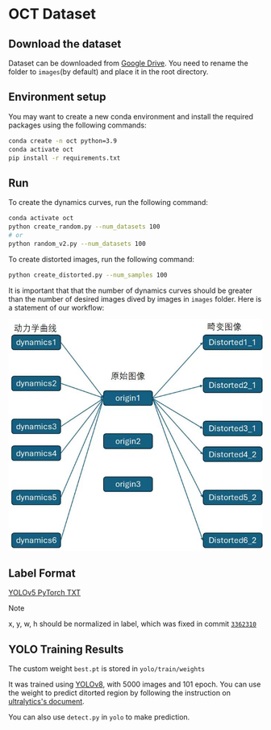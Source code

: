 # OCT Dataset

## Download the dataset

Dataset can be downloaded from [Google Drive](https://drive.google.com/drive/folders/1H5xdALyERpqmABYI6VVqiCFCwWWD_ndI?usp=share_link). You need to rename the folder to `images`(by default) and place it in the root directory.

## Environment setup

You may want to create a new conda environment and install the required packages using the following commands:

```bash
conda create -n oct python=3.9
conda activate oct
pip install -r requirements.txt
```

## Run

To create the dynamics curves, run the following command:

```bash
conda activate oct
python create_random.py --num_datasets 100
# or
python random_v2.py --num_datasets 100
```

To create distorted images, run the following command:

```bash
python create_distorted.py --num_samples 100
```

It is important that that the number of dynamics curves should be greater than the number of desired images dived by images in `images` folder. Here is a statement of our workflow:

![workflow](workflow.jpg)

## Label Format

[YOLOv5 PyTorch TXT](https://roboflow.com/formats/yolov5-pytorch-txt?ref=ultralytics#w-tabs-0-data-w-pane-3)

> [!NOTE]
> x, y, w, h should be normalized in label, which was fixed in commit [`3362310`](https://github.com/kowyo/oct-dataset/commit/33623103c2806f16a52a855c5ce60e5f6c20f85e)

## YOLO Training Results

The custom weight `best.pt` is stored in `yolo/train/weights`

It was trained using [YOLOv8](https://github.com/ultralytics/ultralytics), with 5000 images and 101 epoch. You can use the weight to predict ditorted region by following the instruction on [ultralytics's document](https://docs.ultralytics.com/modes/predict/).

You can also use `detect.py` in `yolo` to make prediction.
